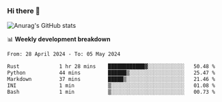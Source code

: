 ### Hi there 👋
![Anurag's GitHub stats](https://github-readme-stats.vercel.app/api?username=jami1024&show_icons=true&theme=radical)

📊 **Weekly development breakdown**
<!--START_SECTION:waka-->

```txt
From: 28 April 2024 - To: 05 May 2024

Rust             1 hr 28 mins    ████████████▓░░░░░░░░░░░░   50.48 %
Python           44 mins         ██████▒░░░░░░░░░░░░░░░░░░   25.47 %
Markdown         37 mins         █████▒░░░░░░░░░░░░░░░░░░░   21.46 %
INI              1 min           ▒░░░░░░░░░░░░░░░░░░░░░░░░   01.08 %
Bash             1 min           ▒░░░░░░░░░░░░░░░░░░░░░░░░   00.73 %
```

<!--END_SECTION:waka-->
<!--
**jami1024/jami1024** is a ✨ _special_ ✨ repository because its `README.md` (this file) appears on your GitHub profile.

Here are some ideas to get you started:

- 🔭 I’m currently working on ...
- 🌱 I’m currently learning ...
- 👯 I’m looking to collaborate on ...
- 🤔 I’m looking for help with ...
- 💬 Ask me about ...
- 📫 How to reach me: ...
- 😄 Pronouns: ...
- ⚡ Fun fact: ...
-->
